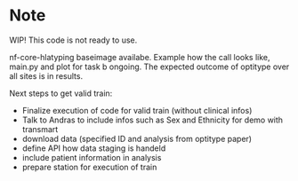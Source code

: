 # Note

WIP! This code is not ready to use.

nf-core-hlatyping baseimage availabe.
Example how the call looks like, main.py and plot for task b ongoing.
The expected outcome of optitype over all sites is in results.

Next steps to get valid train:
- Finalize execution of code for valid train (without clinical infos)
- Talk to Andras to include infos such as Sex and Ethnicity for demo with transmart
- download data (specified ID and analysis from optitype paper)
- define API how data staging is handeld
- include patient information in analysis
- prepare station for execution of train

